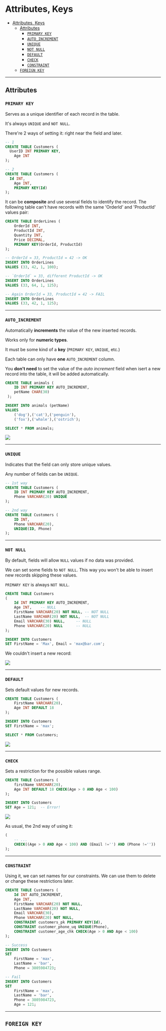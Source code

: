 # Attributes, Keys

- [Attributes, Keys](#attributes-keys)
	- [Attributes](#attributes)
		- [`PRIMARY KEY`](#primary-key)
		- [`AUTO_INCREMENT`](#auto_increment)
		- [`UNIQUE`](#unique)
		- [`NOT NULL`](#not-null)
		- [`DEFAULT`](#default)
		- [`CHECK`](#check)
		- [`CONSTRAINT`](#constraint)
	- [`FOREIGN KEY`](#foreign-key)

***

## Attributes

### `PRIMARY KEY`

Serves as a unique identifier of each record in the table. 

It's always `UNIQUE` and `NOT NULL`.

There're 2 ways of setting it: right near the field and later.

```sql
-- 1
CREATE TABLE Customers (
  UserID INT PRIMARY KEY,
	Age INT 
);

-- 2
CREATE TABLE Customers (
  Id INT,
	Age INT,
	PRIMARY KEY(Id)
);
```

It can be **composite** and use several fields to identify the record. The following table can't have records with the same 'OrderId' and 'ProductId' values pair:

```sql
CREATE TABLE OrderLines (
	OrderId INT,
	ProductId INT,
	Quantity INT,
	Price DECIMAL,
	PRIMARY KEY(OrderId, ProductId)
);

-- OrderId = 33, ProductId = 42 -> OK
INSERT INTO OrderLines 
VALUES (33, 42, 1, 100);

-- `OrderId` = 33, different ProductId -> OK
INSERT INTO OrderLines 
VALUES (33, 64, 1, 125);

-- Again OrderId = 33, ProductId = 42 -> FAIL
INSERT INTO OrderLines 
VALUES (33, 42, 1, 125);
```

***

### `AUTO_INCREMENT`

Automatically **increments** the value of the new inserted records. 

Works only for **numeric types**. 

It must be some kind of a **key** (`PRIMARY KEY`, `UNIQUE`, etc.)

Each table can only have **one** `AUTO_INCREMENT` column. 

You **don't need** to set the value of the *auto increment* field when isert a new record into the table, it will be added automatically.

```sql
CREATE TABLE animals (
	ID INT PRIMARY KEY AUTO_INCREMENT,
	petName CHAR(30)
 );

INSERT INTO animals (petName) 
VALUES
	('dog'),('cat'),('penguin'),
	('fox'),('whale'),('ostrich');

SELECT * FROM animals;
```

![](img/2020-10-12-12-41-26.png)

***

### `UNIQUE`

Indicates that the field can only store unique values. 

Any number of fields can be `UNIQUE`.

```sql
-- 1st way
CREATE TABLE Customers (
	ID INT PRIMARY KEY AUTO_INCREMENT,
	Phone VARCHAR(20) UNIQUE
);

-- 2nd way
CREATE TABLE Customers (
	ID INT,
	Phone VARCHAR(20),
	UNIQUE(ID, Phone)
);
```

***

### `NOT NULL`

By default, fields will allow `NULL` values if no data was provided. 

We can set some fields to `NOT NULL`. This way you won't be able to insert new records skipping these values. 

`PRIMARY KEY` is always `NOT NULL`. 

```sql
CREATE TABLE Customers
(
    Id INT PRIMARY KEY AUTO_INCREMENT,
    Age INT,	-- NULL
    FirstName VARCHAR(20) NOT NULL,	-- NOT NULL
    LastName VARCHAR(20) NOT NULL,	-- NOT NULL
    Email VARCHAR(30) NULL,		-- NULL
    Phone VARCHAR(20) NULL		-- NULL
);

INSERT INTO Customers 
SET FirstName = 'Max', Email = 'max@bar.com';
```

We couldn't insert a new record:

![](img/2020-12-23-18-52-31.png)

***

### `DEFAULT`

Sets default values for new records. 

```sql
CREATE TABLE Customers (
	FirstName VARCHAR(20),
	Age INT DEFAULT 18
);

INSERT INTO Customers 
SET FirstName = 'max';

SELECT * FROM Customers;
```

![](img/2020-12-23-19-10-23.png)

***

### `CHECK`

Sets a restriction for the possible values range.

```sql
CREATE TABLE Customers (
    firstName VARCHAR(20),
    Age INT DEFAULT 18 CHECK(Age > 0 AND Age < 100)
);

INSERT INTO Customers
SET Age = 121;	-- Error!
```

![](img/2020-12-23-22-00-47.png)

As usual, the 2nd way of using it:

```sql
( 
	-- ...
	CHECK((Age > 0 AND Age < 100) AND (Email !='') AND (Phone !=''))
);
```

***

### `CONSTRAINT`

Using it, we can set names for our constraints. We can use them to delete or change these restrictions later.

```sql
CREATE TABLE Customers (
	Id INT AUTO_INCREMENT,
	Age INT,
	FirstName VARCHAR(20) NOT NULL,
	LastName VARCHAR(20) NOT NULL,
	Email VARCHAR(30),
	Phone VARCHAR(20) NOT NULL,
	CONSTRAINT customers_pk PRIMARY KEY(Id),
	CONSTRAINT customer_phone_uq UNIQUE(Phone),
	CONSTRAINT customer_age_chk CHECK(Age > 0 AND Age < 100)
);

-- Success
INSERT INTO Customers 
SET 
	FirstName = 'max', 
	LastName = 'bar', 
	Phone = 3805984723;

-- Fail
INSERT INTO Customers 
SET 
	FirstName = 'max', 
	LastName = 'bar', 
	Phone = 3805984723, 
	Age = 121;
```

***


## `FOREIGN KEY`

